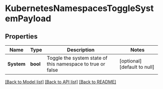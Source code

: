 # KubernetesNamespacesToggleSystemPayload

## Properties
Name | Type | Description | Notes
------------ | ------------- | ------------- | -------------
**System** | **bool** | Toggle the system state of this namespace to true or false | [optional] [default to null]

[[Back to Model list]](../README.md#documentation-for-models) [[Back to API list]](../README.md#documentation-for-api-endpoints) [[Back to README]](../README.md)


